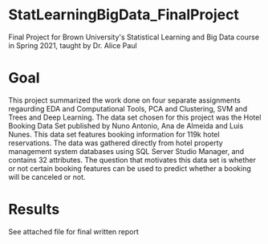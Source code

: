 # StatLearningBigData_FinalProject

Final Project for Brown University's Statistical Learning and Big Data course in Spring 2021, taught by Dr. Alice Paul

# Goal

This project summarized the work done on four separate assignments regaurding EDA and Computational Tools, PCA and Clustering, SVM and Trees  and Deep Learning. The data set chosen for this project was the Hotel Booking Data Set published by Nuno Antonio, Ana de Almeida and Luis Nunes. This data set features booking information for 119k hotel reservations. The data was gathered directly from hotel property management system databases using SQL Server Studio Manager, and contains 32 attributes. The question that motivates this data set is whether or not certain booking features can be used to predict whether a booking will be canceled or not.

# Results

See attached file for final written report 


